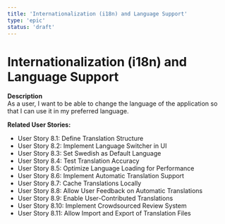 ```yaml
---
title: 'Internationalization (i18n) and Language Support'
type: 'epic'
status: 'draft'
---
```


# Internationalization (i18n) and Language Support

**Description**  
As a user, I want to be able to change the language of the application so that I can use it in my preferred language.

**Related User Stories:**

- User Story 8.1: Define Translation Structure
- User Story 8.2: Implement Language Switcher in UI
- User Story 8.3: Set Swedish as Default Language
- User Story 8.4: Test Translation Accuracy
- User Story 8.5: Optimize Language Loading for Performance
- User Story 8.6: Implement Automatic Translation Support
- User Story 8.7: Cache Translations Locally
- User Story 8.8: Allow User Feedback on Automatic Translations
- User Story 8.9: Enable User-Contributed Translations
- User Story 8.10: Implement Crowdsourced Review System
- User Story 8.11: Allow Import and Export of Translation Files
